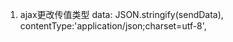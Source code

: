  1. ajax更改传值类型
    data: JSON.stringify(sendData),
    contentType:'application/json;charset=utf-8',